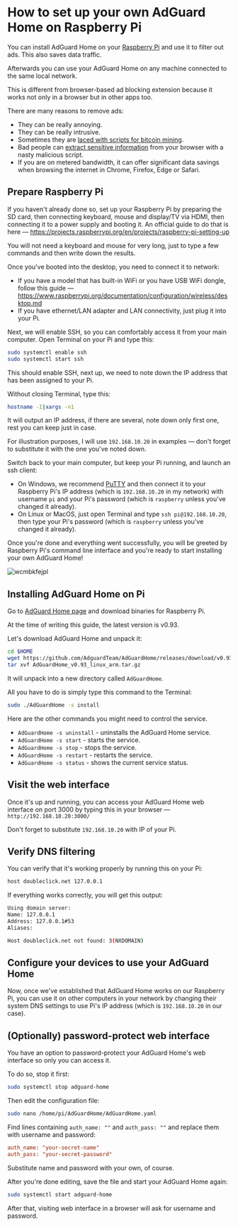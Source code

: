 # How to set up your own AdGuard Home on Raspberry Pi

You can install AdGuard Home on your [Raspberry Pi](https://www.raspberrypi.org) and use it to filter out ads. This also saves data traffic.

Afterwards you can use your AdGuard Home on any machine connected to the same local network.

This is different from browser-based ad blocking extension because it works not only in a browser but in other apps too.

There are many reasons to remove ads:

 * They can be really annoying.
 * They can be really intrusive.
 * Sometimes they are [laced with scripts for bitcoin mining](https://arstechnica.com/information-technology/2018/01/now-even-youtube-serves-ads-with-cpu-draining-cryptocurrency-miners/).
 * Bad people can [extract sensitive information](https://www.theverge.com/2017/12/30/16829804/browser-password-manager-adthink-princeton-research) from your browser with a nasty malicious script.
 * If you are on metered bandwidth, it can offer significant data savings when browsing the internet in Chrome, Firefox, Edge or Safari.

## Prepare Raspberry Pi

If you haven't already done so, set up your Raspberry Pi by preparing the SD card, then connecting keyboard, mouse and display/TV via HDMI, then connecting it to a power supply and booting it. An official guide to do that is here — https://projects.raspberrypi.org/en/projects/raspberry-pi-setting-up

You will not need a keyboard and mouse for very long, just to type a few commands and then write down the results.

Once you've booted into the desktop, you need to connect it to network:

 * If you have a model that has built-in WiFi or you have USB WiFi dongle, follow this guide — https://www.raspberrypi.org/documentation/configuration/wireless/desktop.md
 * If you have ethernet/LAN adapter and LAN connectivity, just plug it into your Pi.

Next, we will enable SSH, so you can comfortably access it from your main computer. Open Terminal on your Pi and type this:
```bash
sudo systemctl enable ssh
sudo systemctl start ssh
```

This should enable SSH, next up, we need to note down the IP address that has been assigned to your Pi. 

Without closing Terminal, type this:
```bash
hostname -I|xargs -n1
```

It will output an IP address, if there are several, note down only first one, rest you can keep just in case.

For illustration purposes, I will use `192.168.10.20` in examples — don't forget to substitute it with the one you've noted down.

Switch back to your main computer, but keep your Pi running, and launch an ssh client:

 * On Windows, we recommend [PuTTY](https://www.chiark.greenend.org.uk/~sgtatham/putty/latest.html) and then connect it to your Raspberry Pi's IP address (which is `192.168.10.20` in my network) with username `pi` and your Pi's password (which is `raspberry` unless you've changed it already).
 * On Linux or MacOS, just open Terminal and type `ssh pi@192.168.10.20`, then type your Pi's password (which is `raspberry` unless you've changed it already).

Once you're done and everything went successfully, you will be greeted by Raspberry Pi's command line interface and you're ready to start installing your own AdGuard Home!

![wcmbkfejpl](https://user-images.githubusercontent.com/739119/46160233-d931e000-c28a-11e8-84c0-a2721b9d6b98.png)

## Installing AdGuard Home on Pi

Go to [AdGuard Home page](https://github.com/AdguardTeam/AdGuardHome#installation) and download binaries for Raspberry Pi.

At the time of writing this guide, the latest version is v0.93.

Let's download AdGuard Home and unpack it:
```bash
cd $HOME
wget https://github.com/AdguardTeam/AdGuardHome/releases/download/v0.93/AdGuardHome_v0.93_linux_arm.tar.gz
tar xvf AdGuardHome_v0.93_linux_arm.tar.gz
```
It will unpack into a new directory called `AdGuardHome`.

All you have to do is simply type this command to the Terminal:

```bash
sudo ./AdGuardHome -s install
```

Here are the other commands you might need to control the service.

* `AdGuardHome -s uninstall` - uninstalls the AdGuard Home service.
* `AdGuardHome -s start` - starts the service.
* `AdGuardHome -s stop` - stops the service.
* `AdGuardHome -s restart` - restarts the service.
* `AdGuardHome -s status` - shows the current service status.

## Visit the web interface
Once it's up and running, you can access your AdGuard Home web interface on port 3000 by typing this in your browser — `http://192.168.10.20:3000/`

Don't forget to substitute `192.168.10.20` with IP of your Pi.

## Verify DNS filtering
You can verify that it's working properly by running this on your Pi:
```bash
host doubleclick.net 127.0.0.1
```

If everything works correctly, you will get this output:
```bash
Using domain server:
Name: 127.0.0.1
Address: 127.0.0.1#53
Aliases:

Host doubleclick.net not found: 3(NXDOMAIN)
```

## Configure your devices to use your AdGuard Home

Now, once we've established that AdGuard Home works on our Raspberry Pi, you can use it on other computers in your network by changing their system DNS settings to use Pi's IP address (which is `192.168.10.20` in our case).

<!-- TODO: link to guides or provide a short guide here -->

## (Optionally) password-protect web interface

You have an option to password-protect your AdGuard Home's web interface so only you can access it.

To do so, stop it first:
```bash
sudo systemctl stop adguard-home
```

Then edit the configuration file:
```bash
sudo nano /home/pi/AdGuardHome/AdGuardHome.yaml
```

Find lines containing `auth_name: ""` and `auth_pass: ""` and replace them with username and password:
```ini
auth_name: "your-secret-name"
auth_pass: "your-secret-password"
```

Substitute name and password with your own, of course.

After you're done editing, save the file and start your AdGuard Home again:
```bash
sudo systemctl start adguard-home
```

After that, visiting web interface in a browser will ask for username and password.